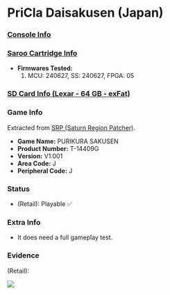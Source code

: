 # PriCla Daisakusen (Japan)

### [Console Info](../../../../../Info/Consoles/VA13/README.md)

### [Saroo Cartridge Info](../../../../../Info/Cartridges/RetroGameParadiseStore/1.32F/README.md)

- <b>Firmwares Tested:</b>
  1. MCU: 240627, SS: 240627, FPGA: 05

### [SD Card Info (Lexar - 64 GB - exFat)](../../../../../Info/SdCards/Lexar/64GB/exfat/README.md)

### Game Info

Extracted from [SRP (Saturn Region Patcher)](https://segaxtreme.net/resources/saturn-region-patcher.81/download).

- <b>Game Name:</b> PURIKURA SAKUSEN
- <b>Product Number:</b> T-14409G
- <b>Version:</b> V1.001
- <b>Area Code:</b> J
- <b>Peripheral Code:</b> J

### Status

- (Retail): Playable :white_check_mark:

### Extra Info

- It does need a full gameplay test.

### Evidence

(Retail):

[![](https://img.youtube.com/vi/8zrrbNgO2DU/0.jpg)](https://www.youtube.com/watch?v=8zrrbNgO2DU)
